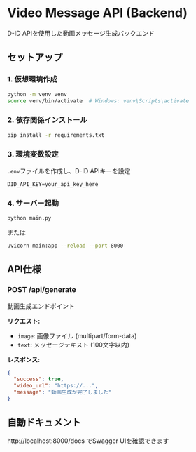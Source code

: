 # Video Message API (Backend)

D-ID APIを使用した動画メッセージ生成バックエンド

## セットアップ

### 1. 仮想環境作成
```bash
python -m venv venv
source venv/bin/activate  # Windows: venv\Scripts\activate
```

### 2. 依存関係インストール
```bash
pip install -r requirements.txt
```

### 3. 環境変数設定
`.env`ファイルを作成し、D-ID APIキーを設定
```
DID_API_KEY=your_api_key_here
```

### 4. サーバー起動
```bash
python main.py
```

または

```bash
uvicorn main:app --reload --port 8000
```

## API仕様

### POST /api/generate
動画生成エンドポイント

**リクエスト:**
- `image`: 画像ファイル (multipart/form-data)
- `text`: メッセージテキスト (100文字以内)

**レスポンス:**
```json
{
  "success": true,
  "video_url": "https://...",
  "message": "動画生成が完了しました"
}
```

## 自動ドキュメント

http://localhost:8000/docs でSwagger UIを確認できます